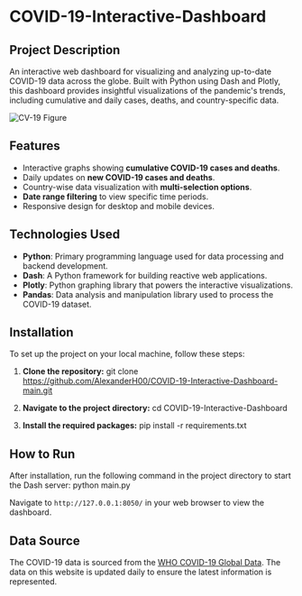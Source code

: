 # COVID-19-Interactive-Dashboard

## Project Description
An interactive web dashboard for visualizing and analyzing up-to-date COVID-19 data across the globe. Built with Python using Dash and Plotly, this dashboard provides insightful visualizations of the pandemic's trends, including cumulative and daily cases, deaths, and country-specific data.

![CV-19 Figure](https://github.com/OkeahDavid/COVID-19-Interactive-Dashboard/assets/82973470/7c91c2f8-cb99-46ea-95ec-82ec1db589ff)

## Features
- Interactive graphs showing **cumulative COVID-19 cases and deaths**.
- Daily updates on **new COVID-19 cases and deaths**.
- Country-wise data visualization with **multi-selection options**.
- **Date range filtering** to view specific time periods.
- Responsive design for desktop and mobile devices.

## Technologies Used
- **Python**: Primary programming language used for data processing and backend development.
- **Dash**: A Python framework for building reactive web applications.
- **Plotly**: Python graphing library that powers the interactive visualizations.
- **Pandas**: Data analysis and manipulation library used to process the COVID-19 dataset.

## Installation
To set up the project on your local machine, follow these steps:

1. **Clone the repository:**
git clone https://github.com/AlexanderH00/COVID-19-Interactive-Dashboard-main.git

3. **Navigate to the project directory:**
cd COVID-19-Interactive-Dashboard

5. **Install the required packages:**
pip install -r requirements.txt

## How to Run
After installation, run the following command in the project directory to start the Dash server:
python main.py

Navigate to `http://127.0.0.1:8050/` in your web browser to view the dashboard.

## Data Source
The COVID-19 data is sourced from the [WHO COVID-19 Global Data](https://covid19.who.int/data). The data on this website is updated daily to ensure the latest information is represented.

